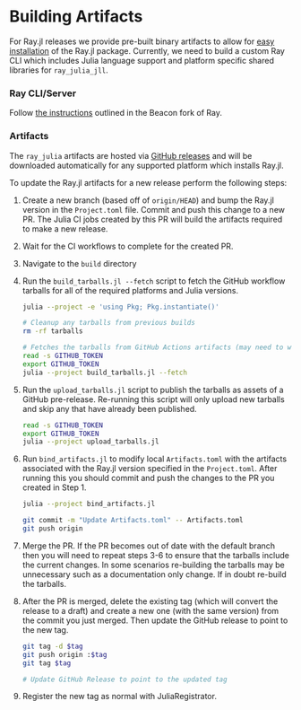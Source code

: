 # Building Artifacts

For Ray.jl releases we provide pre-built binary artifacts to allow for [easy installation](./installation.md) of the Ray.jl package. Currently, we need to build a custom Ray CLI which includes Julia language support and platform specific shared libraries for `ray_julia_jll`.

### Ray CLI/Server

Follow [the instructions](https://github.com/beacon-biosignals/ray/blob/beacon-main/python/README-building-wheels.md) outlined in the Beacon fork of Ray.

### Artifacts

The `ray_julia` artifacts are hosted via [GitHub releases](https://github.com/beacon-biosignals/Ray.jl/releases) and will be downloaded automatically for any supported platform which installs Ray.jl.

To update the Ray.jl artifacts for a new release perform the following steps:

1. Create a new branch (based off of `origin/HEAD`) and bump the Ray.jl version in the `Project.toml` file. Commit and push this change to a new PR. The Julia CI jobs created by this PR will build the artifacts required to make a new release.

2. Wait for the CI workflows to complete for the created PR.

3. Navigate to the `build` directory

4. Run the `build_tarballs.jl --fetch` script to fetch the GitHub workflow tarballs for all of the required platforms and Julia versions.

   ```sh
   julia --project -e 'using Pkg; Pkg.instantiate()'

   # Cleanup any tarballs from previous builds
   rm -rf tarballs

   # Fetches the tarballs from GitHub Actions artifacts (may need to wait on CI)
   read -s GITHUB_TOKEN
   export GITHUB_TOKEN
   julia --project build_tarballs.jl --fetch
   ```

5. Run the `upload_tarballs.jl` script to publish the tarballs as assets of a GitHub pre-release. Re-running this script will only upload new tarballs and skip any that have already been published.

   ```sh
   read -s GITHUB_TOKEN
   export GITHUB_TOKEN
   julia --project upload_tarballs.jl
   ```

6. Run `bind_artifacts.jl` to modify local `Artifacts.toml` with the artifacts associated with the Ray.jl version specified in the `Project.toml`. After running this you should commit and push the changes to the PR you created in Step 1.

   ```sh
   julia --project bind_artifacts.jl

   git commit -m "Update Artifacts.toml" -- Artifacts.toml
   git push origin
   ```

7. Merge the PR. If the PR becomes out of date with the default branch then you will need to repeat steps 3-6 to ensure that the tarballs include the current changes. In some scenarios re-building the tarballs may be unnecessary such as a documentation only change. If in doubt re-build the tarballs.

8. After the PR is merged, delete the existing tag (which will convert the release to a draft) and create a new one (with the same version) from the commit you just merged. Then update the GitHub release to point to the new tag.

   ```sh
   git tag -d $tag
   git push origin :$tag
   git tag $tag

   # Update GitHub Release to point to the updated tag
   ```

9. Register the new tag as normal with JuliaRegistrator.
